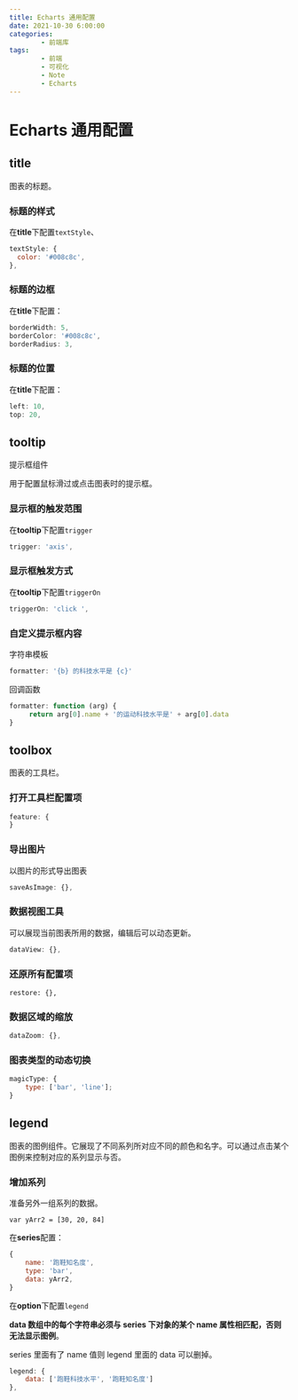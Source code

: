 ```yaml
---
title: Echarts 通用配置
date: 2021-10-30 6:00:00
categories:
        - 前端库
tags:
        - 前端
        - 可视化
        - Note
        - Echarts
---
```


# Echarts 通用配置

## title

图表的标题。

### 标题的样式

在**title**下配置`textStyle`、

```JavaScript
textStyle: {
  color: '#008c8c',
},
```

### 标题的边框

在**title**下配置：

```JavaScript
borderWidth: 5,
borderColor: '#008c8c',
borderRadius: 3,
```

### 标题的位置

在**title**下配置：

```javascript
left: 10,
top: 20,
```

## tooltip

提示框组件

用于配置鼠标滑过或点击图表时的提示框。

### 显示框的触发范围

在**tooltip**下配置`trigger`

```js
trigger: 'axis',
```

### 显示框触发方式

在**tooltip**下配置`triggerOn`

```js
triggerOn: 'click ',
```

### 自定义提示框内容

字符串模板

```JavaScript
formatter: '{b} 的科技水平是 {c}'
```

回调函数

```JavaScript
formatter: function (arg) {
     return arg[0].name + '的运动科技水平是' + arg[0].data
}
```

## toolbox

图表的工具栏。

### 打开工具栏配置项

```js
feature: {
}
```

### 导出图片

以图片的形式导出图表

```js
saveAsImage: {},
```

### 数据视图工具

可以展现当前图表所用的数据，编辑后可以动态更新。

```js
dataView: {},
```

### 还原所有配置项

```
restore: {},
```

### 数据区域的缩放

```js
dataZoom: {},
```

### 图表类型的动态切换

```js
magicType: {
	type: ['bar', 'line'];
}
```

## legend

图表的图例组件。它展现了不同系列所对应不同的颜色和名字。可以通过点击某个图例来控制对应的系列显示与否。

### 增加系列

准备另外一组系列的数据。

```
var yArr2 = [30, 20, 84]
```

在**series**配置：

```JavaScript
{
    name: '跑鞋知名度',
    type: 'bar',
    data: yArr2,
}
```

在**option**下配置`legend`

**data 数组中的每个字符串必须与 series 下对象的某个 name 属性相匹配，否则无法显示图例**。

series 里面有了 name 值则 legend 里面的 data 可以删掉。

```JavaScript
legend: {
    data: ['跑鞋科技水平', '跑鞋知名度']
},
```
